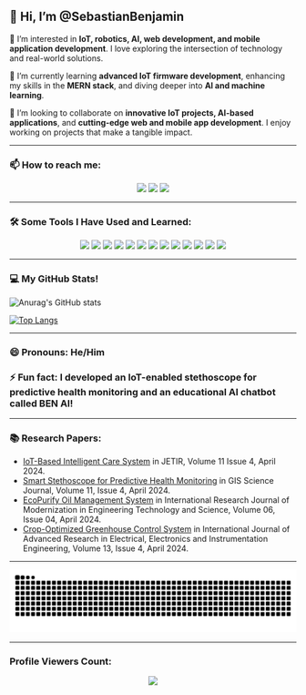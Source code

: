 ## 👋 Hi, I’m @SebastianBenjamin

👀 I’m interested in **IoT, robotics, AI, web development, and mobile application development**. I love exploring the intersection of technology and real-world solutions.

🌱 I’m currently learning **advanced IoT firmware development**, enhancing my skills in the **MERN stack**, and diving deeper into **AI and machine learning**.

💞️ I’m looking to collaborate on **innovative IoT projects, AI-based applications**, and **cutting-edge web and mobile app development**. I enjoy working on projects that make a tangible impact.

---

### 📫 How to reach me:
<p align="center">
  <a href="mailto:benjaminsebastian156@gmail.com"><img src="https://img.icons8.com/material-rounded/48/000000/new-post.png"/></a>
  <a href="https://www.linkedin.com/in/benjamin-sebastian-7015aa312/"><img src="https://img.icons8.com/color/48/000000/linkedin-circled--v1.png"/></a>
  <a href="https://www.instagram.com/benju._.z/"><img src="https://img.icons8.com/fluency/48/000000/instagram-new.png"/></a>
</p>

---

### 🛠 Some Tools I Have Used and Learned:
<p align="center">
  <img src="https://img.icons8.com/color/48/000000/c.png"/>
  <img src="https://img.icons8.com/color/48/000000/java-coffee-cup-logo.png"/>
  <img src="https://img.icons8.com/color/48/000000/python.png"/>
  <img src="https://img.icons8.com/color/48/000000/javascript.png"/>
  <img src="https://img.icons8.com/color/48/000000/nodejs.png"/>
  <img src="https://img.icons8.com/color/48/000000/react-native.png"/>
  <img src="https://img.icons8.com/color/48/000000/mongodb.png"/>
  <img src="https://img.icons8.com/color/48/000000/firebase.png"/>
  <img src="https://img.icons8.com/color/48/000000/mysql.png"/>
  <img src="https://img.icons8.com/color/48/000000/arduino.png"/>
  <img src="https://img.icons8.com/color/48/000000/git.png"/>
  <img src="https://img.icons8.com/color/48/000000/html-5.png"/>
  <img src="https://img.icons8.com/color/48/000000/css3.png"/>
</p>

---

### 💻 My GitHub Stats!

  ![Anurag's GitHub stats](https://github-readme-stats.vercel.app/api?username=SebastianBenjamin&show_icons=true&theme=transparent)

  [![Top Langs](https://github-readme-stats.vercel.app/api/top-langs/?username=SebastianBenjamin&layout=donut&bg_color=00000000&text_color=808080)](https://github.com/anuraghazra/github-readme-stats)


---

### 😄 Pronouns: He/Him

### ⚡ Fun fact: I developed an **IoT-enabled stethoscope** for predictive health monitoring and an **educational AI chatbot** called BEN AI!

---

### 📚 Research Papers:
- [IoT-Based Intelligent Care System](https://www.jetir.org/download1.php?file=JETIR2404D70.pdf) in JETIR, Volume 11 Issue 4, April 2024.
- [Smart Stethoscope for Predictive Health Monitoring](https://drive.google.com/file/d/1q6uluEJkZ_6pAfvmS0AXzQGnow0uEoqG/view) in GIS Science Journal, Volume 11, Issue 4, April 2024.
- [EcoPurify Oil Management System](https://www.irjmets.com/uploadedfiles/paper//issue_4_april_2024/54331/final/fin_irjmets1714308572.pdf) in International Research Journal of Modernization in Engineering Technology and Science, Volume 06, Issue 04, April 2024.
- [Crop-Optimized Greenhouse Control System](https://www.ijareeie.com/upload/2024/april/44_Crop.pdf) in International Journal of Advanced Research in Electrical, Electronics and Instrumentation Engineering, Volume 13, Issue 4, April 2024.

---

<div align="center">
  <img src="https://github.com/SebastianBenjamin/SebastianBenjamin/blob/output/github-contribution-grid-snake.svg" alt="snake animation">
</div>

---

### Profile Viewers Count:
<div align="center">
  <img src="https://profile-counter.glitch.me/SebastianBenjamin/count.svg" />
</div>
